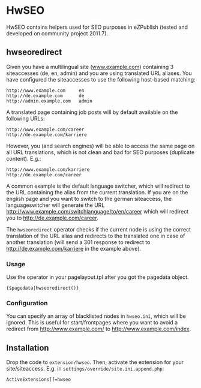 HwSEO
========

HwSEO contains helpers used for SEO purposes in eZPublish (tested and developed on community project 2011.7).

hwseoredirect
-------------

Given you have a multilingual site (www.example.com) containing 3 siteaccesses (de, en, admin) and you are using translated URL aliases. You have configured the siteaccesses to use the following host-based matching:

    http://www.example.com     en
    http://de.example.com      de
    http://admin.example.com   admin

A translated page containing job posts will by default available on the following URLs:

    http://www.example.com/career
    http://de.example.com/karriere

However, you (and search engines) will be able to access the same page on all URL translations, which is not clean and bad for SEO purposes (duplicate content). E.g.:

    http://www.example.com/karriere
    http://de.example.com/career

A common example is the default language switcher, which will redirect to the URL containing the alias from the current translation. If you are on the english page and you want to switch to the german siteaccess, the languageswitcher will generate the URL http://www.example.com/switchlanguage/to/en/career which will redirect you to http://de.example.com/career.

The <code>hwseoredirect</code> operator checks if the current node is using the correct translation of the URL alias and redirects to the translated one in case of another translation (will send a 301 response to redirect to http://de.example.com/karriere in the example above).

### Usage

Use the operator in your pagelayout.tpl after you got the pagedata object.

    {$pagedata|hwseoredirect()}

### Configuration

You can specify an array of blacklisted nodes in <code>hwseo.ini</code>, which will be ignored. This is useful for start/frontpages where you want to avoid a redirect from http://www.example.com/ to http://www.example.com/index.

Installation
------------

Drop the code to <code>extension/hwseo</code>. Then, activate the extension for your site/siteaccess. E.g. in <code>settings/override/site.ini.append.php</code>:

    ActiveExtensions[]=hwseo
